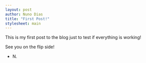 ```yaml
---
layout: post
author: Nuno Dias
title: "First Post!"
stylesheet: main
---
```


This is my first post to the blog just to test if everything is working!

See you on the flip side!

- N.

